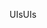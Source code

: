 <span data-ttu-id="86aef-101">UIs</span><span class="sxs-lookup"><span data-stu-id="86aef-101">UIs</span></span>